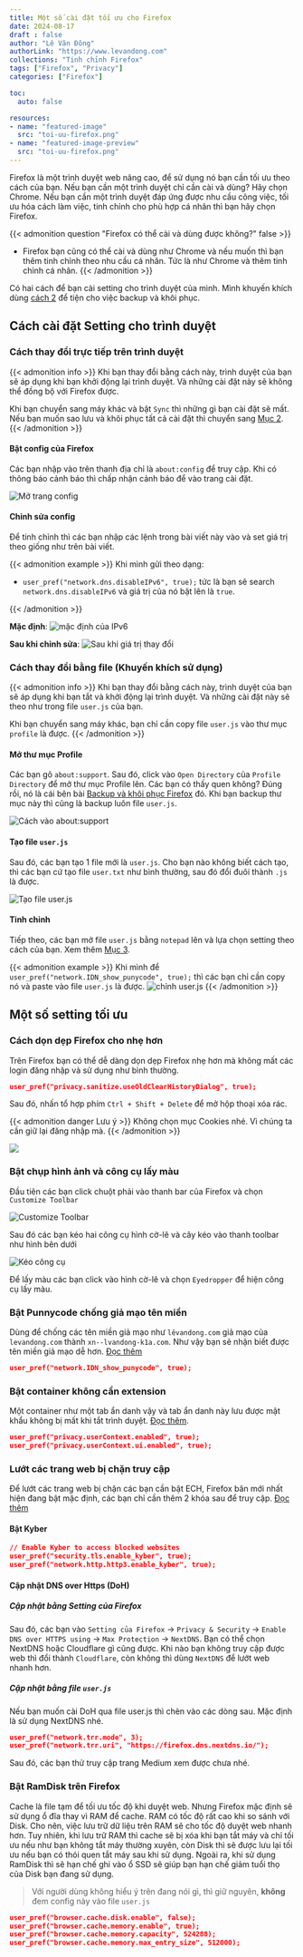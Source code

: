 ```yaml
---
title: Một số cài đặt tối ưu cho Firefox
date: 2024-08-17
draft : false
author: "Lê Văn Đông"
authorLink: "https://www.levandong.com"
collections: "Tinh chỉnh Firefox"
tags: ["Firefox", "Privacy"]
categories: ["Firefox"]

toc:
  auto: false

resources:
- name: "featured-image"
  src: "toi-uu-firefox.png"
- name: "featured-image-preview"
  src: "toi-uu-firefox.png"
---
```


Firefox là một trình duyệt web nâng cao, để sử dụng nó bạn cần tối ưu theo cách của bạn. Nếu bạn cần một trình duyệt chỉ cần cài và dùng? Hãy chọn Chrome. Nếu bạn cần một trình duyệt đáp ứng được nhu cầu công việc, tối ưu hóa cách làm việc, tinh chỉnh cho phù hợp cá nhân thì bạn hãy chọn Firefox.

{{< admonition question "Firefox có thể cài và dùng được không?" false >}}
- Firefox bạn cũng có thể cài và dùng như Chrome và nếu muốn thì bạn thêm tinh chỉnh theo nhu cầu cá nhân. Tức là như Chrome và thêm tinh chỉnh cá nhân.
{{< /admonition >}}

Có hai cách để bạn cài setting cho trình duyệt của mình. Mình khuyến khích dùng [cách 2](./#cách-thay-đổi-bằng-file-khuyến-khích-sử-dụng) để tiện cho việc backup và khôi phục.

## Cách cài đặt Setting cho trình duyệt

### Cách thay đổi trực tiếp trên trình duyệt

{{< admonition info >}}
Khi bạn thay đổi bằng cách này, trình duyệt của bạn sẽ áp dụng khi bạn khởi động lại trình duyệt. Và những cài đặt này sẽ không thể đồng bộ với Firefox được. 

Khi bạn chuyển sang máy khác và bật `Sync` thì những gì bạn cài đặt sẽ mất. Nếu bạn muốn sao lưu và khôi phục tất cả cài đặt thì chuyển sang [Mục 2](./#c%c3%a1ch-thay-%c4%91%e1%bb%95i-b%e1%ba%b1ng-file-khuy%e1%ba%bfn-kh%c3%adch-s%e1%bb%ad-d%e1%bb%a5ng).
{{< /admonition >}}

#### Bật config của Firefox

Các bạn nhập vào trên thanh địa chỉ là `about:config` để truy cập. Khi có thông báo cảnh báo thì chấp nhận cảnh báo để vào trang cài đặt.

![Mở trang config](./aboutconfig.png)

#### Chỉnh sửa config

Để tinh chỉnh thì các bạn nhập các lệnh trong bài viết này vào và set giá trị theo giống như trên bài viết.

{{< admonition example >}}
Khi mình gửi theo dạng:
- `user_pref("network.dns.disableIPv6", true);` tức là bạn sẽ search `network.dns.disableIPv6` và giá trị của nó bật lên là `true`.

{{< /admonition >}}

**Mặc định**:
![mặc định của IPv6](./aboutconfigipv6default.png)

**Sau khi chỉnh sửa**:
![Sau khi giá trị thay đổi](./aboutconfigipv6true.png)


### Cách thay đổi bằng file (Khuyến khích sử dụng)

{{< admonition info >}}
Khi bạn thay đổi bằng cách này, trình duyệt của bạn sẽ áp dụng khi bạn tắt và khởi động lại trình duyệt. Và những cài đặt này sẽ theo như trong file `user.js` của bạn.

Khi bạn chuyển sang máy khác, bạn chỉ cần copy file `user.js` vào thư mục `profile` là được.
{{< /admonition >}}

#### Mở thư mục Profile

Các bạn gõ `about:support`. Sau đó, click vào `Open Directory` của `Profile Directory` để mở thư mục Profile lên. Các bạn có thấy quen không? Đúng rồi, nó là cái bên bài [Backup và khôi phục Firefox](/backup-khoi-phuc-firefox/#sao-lưu) đó. Khi bạn backup thư mục này thì cũng là backup luôn file `user.js`.

![Cách vào about:support](./aboutsupport.png)

#### Tạo file `user.js`

Sau đó, các bạn tạo 1 file mới là `user.js`. Cho bạn nào không biết cách tạo, thì các bạn cứ tạo file `user.txt` như bình thường, sau đó đổi đuôi thành `.js` là được.

![Tạo file user.js](./taofileuserjs.png)

#### Tinh chỉnh

Tiếp theo, các bạn mở file `user.js` bằng `notepad` lên và lựa chọn setting theo cách của bạn. Xem thêm [Mục 3](./#một-số-setting-tối-ưu).

{{< admonition example >}}
Khi mình để `user_pref("network.IDN_show_punycode", true);` thì các bạn chỉ cần copy nó và paste vào file `user.js` là được.
![chỉnh user.js](./customuserjs.png)
{{< /admonition >}}

## Một số setting tối ưu

### Cách dọn dẹp Firefox cho nhẹ hơn

Trên Firefox bạn có thể dễ dàng dọn dẹp Firefox nhẹ hơn mà không mất các login đăng nhập và sử dụng như bình thường.

```json
user_pref("privacy.sanitize.useOldClearHistoryDialog", true);
```
Sau đó, nhấn tổ hợp phím `Ctrl + Shift + Delete` để mở hộp thoại xóa rác.

{{< admonition danger Lưu ý >}}
Không chọn mục Cookies nhé. Vì chúng ta cần giữ lại đăng nhập mà.
{{< /admonition >}}

![](./deletecache.png)

### Bật chụp hình ảnh và công cụ lấy màu

Đầu tiên các bạn click chuột phải vào thanh bar của Firefox và chọn `Customize Toolbar`

![Customize Toolbar](./customizeToolbar.png)

Sau đó các bạn kéo hai công cụ hình cờ-lê và cây kéo vào thanh toolbar như hình bên dưới

![Kéo công cụ](./movetool.png)

Để lấy màu các bạn click vào hình cờ-lê và chọn `Eyedropper` để hiện công cụ lấy màu.

### Bật Punnycode chống giả mạo tên miền

Dùng để chống các tên miền giả mạo như `lêvandong.com` giả mạo của `levandong.com` thành `xn--lvandong-k1a.com`. Như vậy bạn sẽ nhận biết được tên miền giả mạo dễ hơn. [Đọc thêm](/firefox-co-gi-hay/#punnycode-giả-mạo-tên-miền)

```json
user_pref("network.IDN_show_punycode", true);
```

### Bật container không cần extension

Một container như một tab ẩn danh vậy và tab ẩn danh này lưu được mật khẩu không bị mất khi tắt trình duyệt. [Đọc thêm]((/firefox-co-gi-hay/#container)).

```json
user_pref("privacy.userContext.enabled", true);
user_pref("privacy.userContext.ui.enabled", true);
```
### Lướt các trang web bị chặn truy cập
Để lướt các trang web bị chặn các bạn cần bật ECH, Firefox bãn mới nhất hiện đang bật mặc định, các bạn chỉ cần thêm 2 khóa sau để truy cập. [Đọc thêm](/firefox-co-gi-hay/#lướt-các-trang-web-bị-chặn)
#### Bật Kyber

```json
// Enable Kyber to access blocked websites
user_pref("security.tls.enable_kyber", true);
user_pref("network.http.http3.enable_kyber", true);
```
#### Cập nhật DNS over Https (DoH)

##### Cập nhật bằng Setting của Firefox

Sau đó, các bạn vào `Setting của Firefox` → `Privacy & Security` → `Enable DNS over HTTPS using` → `Max Protection` → `NextDNS`.
Bạn có thể chọn NextDNS hoặc Cloudflare gì cũng được. Khi nào bạn không truy cập được web thì đổi thành `Cloudflare`, còn không thì dùng `NextDNS` để lướt web nhanh hơn. 

##### Cập nhật bằng file `user.js`

Nếu bạn muốn cài DoH qua file user.js thì chèn vào các dòng sau. Mặc định là sử dụng NextDNS nhé.

```json
user_pref("network.trr.mode", 3);
user_pref("network.trr.uri", "https://firefox.dns.nextdns.io/");
```

Sau đó, các bạn thử truy cập trang Medium xem được chưa nhé.

### Bật RamDisk trên Firefox
Cache là file tạm để tối ưu tốc độ khi duyệt web. Nhưng Firefox mặc định sẽ sử dụng ổ đĩa thay vì RAM để cache. RAM có tốc độ rất cao khi so sánh với Disk. Cho nên, việc lưu trữ dữ liệu trên RAM sẽ cho tốc độ duyệt web nhanh hơn. Tuy nhiên, khi lưu trữ RAM thì cache sẽ bị xóa khi bạn tắt máy và chỉ tối ưu nếu như bạn không tắt máy thường xuyên, còn Disk thì sẽ được lưu lại tối ưu nếu bạn có thói quen tắt máy sau khi sử dụng. Ngoài ra, khi sử dụng RamDisk thì sẽ hạn chế ghi vào ổ SSD sẽ giúp bạn hạn chế giảm tuổi thọ của Disk bạn đang sử dụng.

> Với người dùng không hiểu ý trên đang nói gì, thì giữ nguyên, **không** đem config này vào file `user.js`

```json
user_pref("browser.cache.disk.enable", false);
user_pref("browser.cache.memory.enable", true);
user_pref("browser.cache.memory.capacity", 524288);
user_pref("browser.cache.memory.max_entry_size", 512000);
```
